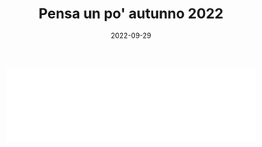 ﻿---
layout: torneo
title:  "Pensa un po' autunno 2022"
date:   2022-09-29
---
<script>
  function resizeIframe(obj) {
    obj.style.height = obj.contentWindow.document.documentElement.scrollHeight + 'px';
  }
</script>
<iframe src="Grp1-Rd3.html" style="
    display: block;
    width: 100%;
    border: none;" frameborder="0" scrolling="no" onload="resizeIframe(this)"></iframe>